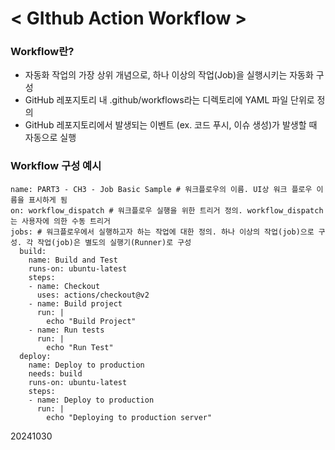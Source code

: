 # < GIthub Action Workflow >

### Workflow란?
- 자동화 작업의 가장 상위 개념으로, 하나 이상의 작업(Job)을 실행시키는 자동화 구성
- GitHub 레포지토리 내 .github/workflows라는 디렉토리에 YAML 파일 단위로 정의
- GitHub 레포지토리에서 발생되는 이벤트 (ex. 코드 푸시, 이슈 생성)가 발생할 때 자동으로 실행

### Workflow 구성 예시
```
name: PART3 - CH3 - Job Basic Sample # 워크플로우의 이름. UI상 워크 플로우 이름을 표시하게 됨
on: workflow_dispatch # 워크플로우 실행을 위한 트리거 정의. workflow_dispatch는 사용자에 의한 수동 트리거
jobs: # 워크플로우에서 실행하고자 하는 작업에 대한 정의. 하나 이상의 작업(job)으로 구성. 각 작업(job)은 별도의 실행기(Runner)로 구성
  build:
    name: Build and Test
    runs-on: ubuntu-latest
    steps:
    - name: Checkout 
      uses: actions/checkout@v2
    - name: Build project
      run: |
        echo "Build Project"
    - name: Run tests
      run: |
        echo "Run Test"
  deploy:
    name: Deploy to production
    needs: build
    runs-on: ubuntu-latest
    steps:
    - name: Deploy to production
      run: |
        echo "Deploying to production server"
```

20241030